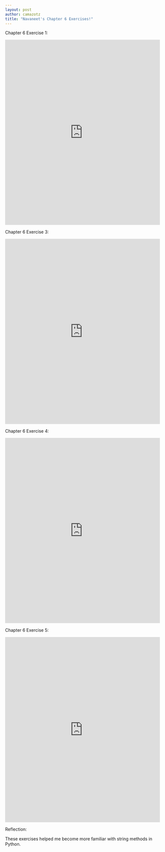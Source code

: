 ```yaml
---
layout: post
author: camazotz
title: "Navaneet's Chapter 6 Exercises!"
---
```


Chapter 6 Exercise 1:

<iframe src="https://trinket.io/embed/python/8e269c08c5" width="100%" height="600" frameborder="0" marginwidth="0" marginheight="0" allowfullscreen></iframe>

Chapter 6 Exercise 3:

<iframe src="https://trinket.io/embed/python/75e0b6972d" width="100%" height="600" frameborder="0" marginwidth="0" marginheight="0" allowfullscreen></iframe>

Chapter 6 Exercise 4:

<iframe src="https://trinket.io/embed/python/760bb55d0f" width="100%" height="600" frameborder="0" marginwidth="0" marginheight="0" allowfullscreen></iframe>

Chapter 6 Exercise 5:

<iframe src="https://trinket.io/embed/python/d6d2ea7b2c" width="100%" height="600" frameborder="0" marginwidth="0" marginheight="0" allowfullscreen></iframe>

Reflection:

These exercises helped me become more familiar with string methods in Python.
